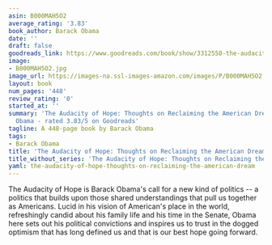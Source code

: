 ```yaml
---
asin: B000MAH5O2
average_rating: '3.83'
book_author: Barack Obama
date: ''
draft: false
goodreads_link: https://www.goodreads.com/book/show/3312550-the-audacity-of-hope
image:
- B000MAH5O2.jpg
image_url: https://images-na.ssl-images-amazon.com/images/P/B000MAH5O2.01._SCLZZZZZZZ.jpg
layout: book
num_pages: '448'
review_rating: '0'
started_at: ''
summary: 'The Audacity of Hope: Thoughts on Reclaiming the American Dream by Barack
  Obama - rated 3.83/5 on Goodreads'
tagline: A 448-page book by Barack Obama
tags:
- Barack Obama
title: 'The Audacity of Hope: Thoughts on Reclaiming the American Dream'
title_without_series: 'The Audacity of Hope: Thoughts on Reclaiming the American Dream'
yaml: the-audacity-of-hope-thoughts-on-reclaiming-the-american-dream
---
```


The Audacity of Hope is Barack Obama's call for a new kind of politics -- a politics that builds upon those shared understandings that pull us together as Americans. Lucid in his vision of American's place in the world, refreshingly candid about his family life and his time in the Senate, Obama here sets out his political convictions and inspires us to trust in the dogged optimism that has long defined us and that is our best hope going forward.